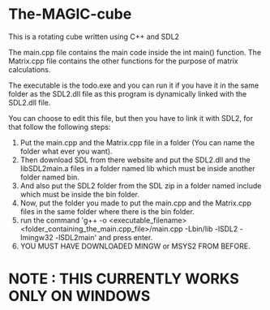 # The-MAGIC-cube
This is a rotating cube written using C++ and SDL2

The main.cpp file contains the main code inside the int main() function.
The Matrix.cpp file contains the other functions for the purpose of matrix calculations.

The executable is the todo.exe and you can run it if you have it in the same folder as the SDL2.dll file
as this program is dynamically linked with the SDL2.dll file.

You can choose to edit this file, but then you have to link it with SDL2, for that follow the following steps:
1. Put the main.cpp and the Matrix.cpp file in a folder (You can name the folder what ever you want).
2. Then download SDL from there website and put the SDL2.dll and the libSDL2main.a files in a folder named lib which must be inside another folder named bin.
3. And also put the SDL2 folder from the SDL zip in a folder named include which must be inside the bin folder.
4. Now, put the folder you made to put the main.cpp and the Matrix.cpp files in the same folder where there is the bin folder.
5. run the command 'g++ -o <executable_filename> <folder_containing_the_main.cpp_file>/main.cpp -Lbin/lib -lSDL2 -lmingw32 -lSDL2main' and press enter.
6. YOU MUST HAVE DOWNLOADED MINGW or MSYS2 FROM BEFORE.

# NOTE : THIS CURRENTLY WORKS ONLY ON WINDOWS
